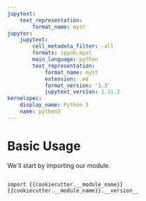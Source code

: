 ```yaml
---
jupytext:
    text_representation:
        format_name: myst
jupyter:
    jupytext:
        cell_metadata_filter: -all
        formats: ipynb,myst
        main_language: python
        text_representation:
            format_name: myst
            extension: .md
            format_version: '1.3'
            jupytext_version: 1.11.2
kernelspec:
    display_name: Python 3
    name: python3
---
```


Basic Usage
===========

We'll start by importing our module.

```{code-cell}

import {{cookiecutter.__module_name}}
{{cookiecutter.__module_name}}.__version__
```
